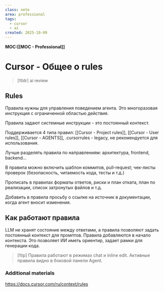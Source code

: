 ```yaml
---
class: note
area: professional
tags:
  - cursor
  - ai
created: 2025-10-09
---
```

**MOC:[[MOC - Professional]]**

# Cursor - Общее о rules

> [!tldr] ai review
> 

## Rules

Правила нужны для управления поведением агента. Это многоразовая инструкция с ограниченной областью действия.

Правила задают системные инструкции - это постоянный контекст.

Поддерживается 4 типа правил: [[Cursor - Project rules]], [[Cursor - User rules]], [[Cursor - AGENTS]], .cursorrules - legacy, не рекомендуется для использования.

Лучше разделять правила по направлениям: архитектура, frontend, backend...

В правила можно включить шаблон коммитов, pull-request; чек-листы проверок (безопасность, читаемость кода, тесты и т.д.)

Прописать в правилах форматы ответов, риски и план отката, план по реализации, список затронутых файлов и т.д.

Добавить в правила просьбу о ссылке на источник в документации, когда агент вносит изменения.

## Как работают правила

LLM не хранят состояние между ответами, а правила позволяют задать постоянный контекст для промптов. Правила добавляются в начало контекста. Это позволяет ИИ иметь ориентир, задает рамки для генерации кода.

> [!tip] Правила работают в режимах chat и inline edit. Активные правила видно в боковой панели Agent.





### Additional materials

https://docs.cursor.com/ru/context/rules
